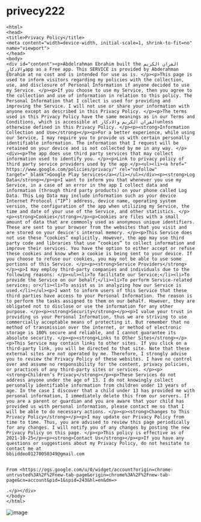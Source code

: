 # privecy222
<!DOCTYPE html>	
	<html>
	<head>
	<title>Privacy Policy</title>
	<meta content="width=device-width, initial-scale=1, shrink-to-fit=no" name="viewport">
	</head>
	<body>
	<div id="content"><p>Abdelrahman Ebrahim built the القران الكريم والاذكارapp as a Free app. This SERVICE is provided by Abderahman Ebrahim at no cost and is intended for use as is. </p><p>This page is used to inform visitors regarding my policies with the collection, use, and disclosure of Personal Information if anyone decided to use my Service. </p><p>If you choose to use my Service, then you agree to the collection and use of information in relation to this policy. The Personal Information that I collect is used for providing and improving the Service. I will not use or share your information with anyone except as described in this Privacy Policy. </p><p>The terms used in this Privacy Policy have the same meanings as in our Terms and Conditions, which is accessible at القران الكريم والاذكارunless otherwise defined in this Privacy Policy. </p><p><strong>Information Collection and Use</strong></p><p>For a better experience, while using our Service, I may require you to provide us with certain personally identifiable information. The information that I request will be retained on your device and is not collected by me in any way. </p><div><p>The app does use third party services that may collect information used to identify you. </p><p>Link to privacy policy of third party service providers used by the app </p><ul><li><a href=" https://www.google.com/policies/privacy/" rel="nofollow" target="_blank">Google Play Services</a></li></ul></div><p><strong>Log Data</strong></p><p>I want to inform you that whenever you use my Service, in a case of an error in the app I collect data and information (through third party products) on your phone called Log Data. This Log Data may include information such as your device Internet Protocol (“IP”) address, device name, operating system version, the configuration of the app when utilizing my Service, the time and date of your use of the Service, and other statistics. </p><p><strong>Cookies</strong></p><p>Cookies are files with a small amount of data that are commonly used as anonymous unique identifiers. These are sent to your browser from the websites that you visit and are stored on your device's internal memory. </p><p>This Service does not use these “cookies” explicitly. However, the app may use third party code and libraries that use “cookies” to collect information and improve their services. You have the option to either accept or refuse these cookies and know when a cookie is being sent to your device. If you choose to refuse our cookies, you may not be able to use some portions of this Service. </p><p><strong>Service Providers</strong></p><p>I may employ third-party companies and individuals due to the following reasons: </p><ul><li>To facilitate our Service;</li><li>To provide the Service on our behalf;</li><li>To perform Service-related services; or</li><li>To assist us in analyzing how our Service is used.</li></ul><p>I want to inform users of this Service that these third parties have access to your Personal Information. The reason is to perform the tasks assigned to them on our behalf. However, they are obligated not to disclose or use the information for any other purpose. </p><p><strong>Security</strong></p><p>I value your trust in providing us your Personal Information, thus we are striving to use commercially acceptable means of protecting it. But remember that no method of transmission over the internet, or method of electronic storage is 100% secure and reliable, and I cannot guarantee its absolute security. </p><p><strong>Links to Other Sites</strong></p><p>This Service may contain links to other sites. If you click on a third-party link, you will be directed to that site. Note that these external sites are not operated by me. Therefore, I strongly advise you to review the Privacy Policy of these websites. I have no control over and assume no responsibility for the content, privacy policies, or practices of any third-party sites or services. </p><p><strong>Children’s Privacy</strong></p><p>These Services do not address anyone under the age of 13. I do not knowingly collect personally identifiable information from children under 13 years of age. In the case I discover that a child under 13 has provided me with personal information, I immediately delete this from our servers. If you are a parent or guardian and you are aware that your child has provided us with personal information, please contact me so that I will be able to do necessary actions. </p><p><strong>Changes to This Privacy Policy</strong></p><p>I may update our Privacy Policy from time to time. Thus, you are advised to review this page periodically for any changes. I will notify you of any changes by posting the new Privacy Policy on this page. </p><p>This policy is effective as of 2021-10-25</p><p><strong>Contact Us</strong></p><p>If you have any questions or suggestions about my Privacy Policy, do not hesitate to contact me at 
	bbiiddoo01270050349@gmail.com
	
	
	From <https://ogs.google.com/u/0/widget/account?origin=chrome-untrusted%3A%2F%2Fnew-tab-page&origin=chrome%3A%2F%2Fnew-tab-page&cn=account&pid=1&spid=243&hl=en&dm=> 
	
	.</p></div>
	</body>
	</html>
![image](https://user-images.githubusercontent.com/100318448/155418108-6d9f7c95-db85-474e-91ff-a579a1949d42.png)
